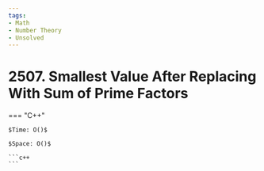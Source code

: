 ```yaml
---
tags:
- Math
- Number Theory
- Unsolved
---
```



# 2507. Smallest Value After Replacing With Sum of Prime Factors

=== "C++"

    $Time: O()$

    $Space: O()$

    ```c++
    ```